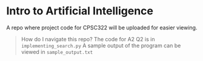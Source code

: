 # Intro to Artificial Intelligence
A repo where project code for CPSC322 will be uploaded for easier viewing.

> How do I navigate this repo?
>   The code for A2 Q2 is in `implementing_search.py`
>   A sample output of the program can be viewed in `sample_output.txt`
